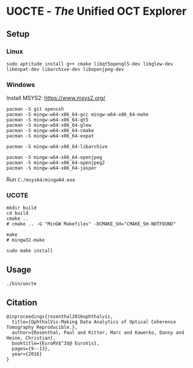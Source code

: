 UOCTE - _The_ Unified OCT Explorer
==================================

Setup
-----

### Linux

```
sudo aptitude install g++ cmake libqt5opengl5-dev libglew-dev libexpat-dev libarchive-dev libopenjpeg-dev
```


### Windows

Install MSYS2: https://www.msys2.org/

```
pacman -S git openssh
pacman -S mingw-w64-x86_64-gcc mingw-w64-x86_64-make
pacman -S mingw-w64-x86_64-qt5
pacman -S mingw-w64-x86_64-glew
pacman -S mingw-w64-x86_64-cmake
pacman -S mingw-w64-x86_64-expat
```

```
pacman -S mingw-w64-x86_64-libarchive
```

```
pacman -S mingw-w64-x86_64-openjpeg
pacman -S mingw-w64-x86_64-openjpeg2
pacman -S mingw-w64-x86_64-jasper
```

Run `C:/msys64/mingw64.exe`


### UCOTE

```
mkdir build
cd build
cmake ..
# cmake .. -G "MinGW Makefiles" -DCMAKE_SH="CMAKE_SH-NOTFOUND"
```

```
make
# mingw32-make
```

```
sudo make install
```




Usage
-----

```
./bin/uocte
```




Citation
--------

```
@inproceedings{rosenthal2016ophthalvis,
  title={OphthalVis-Making Data Analytics of Optical Coherence Tomography Reproducible.},
  author={Rosenthal, Paul and Ritter, Marc and Kowerko, Danny and Heine, Christian},
  booktitle={EuroRV$^3$@ EuroVis},
  pages={9--13},
  year={2016}
}
```

